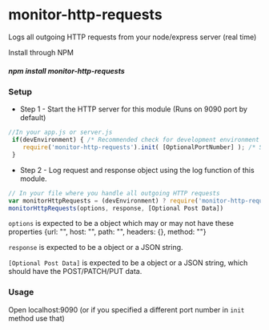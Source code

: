 # monitor-http-requests
Logs all outgoing HTTP requests from your node/express server (real time)

Install through NPM

##### npm install monitor-http-requests

### Setup

* Step 1 - Start the HTTP server for this module (Runs on 9090 port by default)
```javascript
//In your app.js or server.js
 if(devEnvironment) { /* Recommended check for development environment */
    require('monitor-http-requests').init( [OptionalPortNumber] ); /* Starts a server which listens on localhost:9090 */
 }
```

* Step 2 - Log request and response object using the log function of this module.
```javascript
// In your file where you handle all outgoing HTTP requests 
var monitorHttpRequests = (devEnvironment) ? require('monitor-http-requests').log : function() {}; /* Recommended check for development environment */
monitorHttpRequests(options, response, [Optional Post Data])
```

`options` is expected to be a object which may or may not have these properties {url: "", host: "", path: "", headers: {}, method: ""}

`response` is expected to be a object or a JSON string.

`[Optional Post Data]` is expected to be a object or a JSON string, which should have the POST/PATCH/PUT data.

### Usage
Open localhost:9090 (or if you specified a different port number in `init` method use that)


